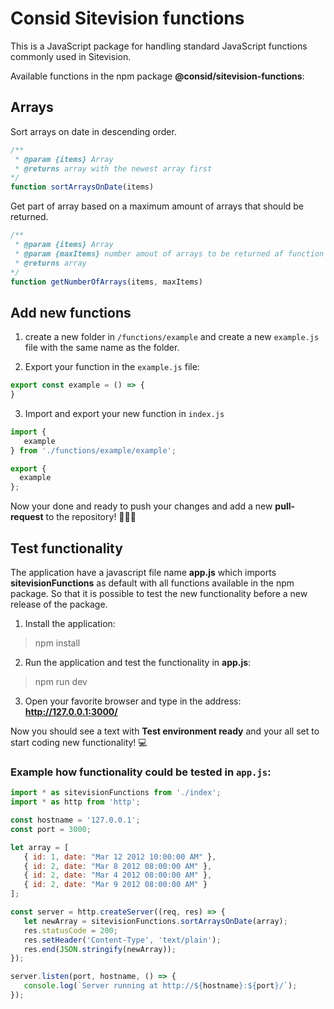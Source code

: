 # Consid Sitevision functions
This is a JavaScript package for handling standard JavaScript functions commonly used in Sitevision. 

Available functions in the npm package **@consid/sitevision-functions**:
## Arrays

Sort arrays on date in descending order. 
```js
/**
 * @param {items} Array
 * @returns array with the newest array first
*/
function sortArraysOnDate(items)
```

Get part of array based on a maximum amount of arrays that should be returned.
```js
/**
 * @param {items} Array
 * @param {maxItems} number amout of arrays to be returned af function execution
 * @returns array 
*/
function getNumberOfArrays(items, maxItems)
```

## Add new functions

1. create a new folder in ```/functions/example``` and create a new ```example.js``` file with the same name as the folder.

2. Export your function in the ```example.js``` file:

```js
export const example = () => {
}
```
3. Import and export your new function in ```index.js```

```js
import {
   example
} from './functions/example/example';

export {
  example
};
```

Now your done and ready to push your changes and add a new **pull-request** to the repository! 🎉🎉🎉
## Test functionality

The application have a javascript file name **app.js** which imports **sitevisionFunctions** as default with all functions available in the npm package. So that it is possible to test the new functionality before a new release of the package.

1. Install the application:
> npm install

2. Run the application and test the functionality in **app.js**:
> npm run dev

3. Open your favorite browser and type in the address: **http://127.0.0.1:3000/**

Now you should see a text with **Test environment ready** and your all set to start coding new functionality! 💻
### Example how functionality could be tested in  ```app.js```:
```js
import * as sitevisionFunctions from './index';
import * as http from 'http';

const hostname = '127.0.0.1';
const port = 3000;

let array = [
   { id: 1, date: "Mar 12 2012 10:00:00 AM" },
   { id: 2, date: "Mar 8 2012 08:00:00 AM" },
   { id: 2, date: "Mar 4 2012 08:00:00 AM" },
   { id: 2, date: "Mar 9 2012 08:00:00 AM" }
];

const server = http.createServer((req, res) => {
   let newArray = sitevisionFunctions.sortArraysOnDate(array);
   res.statusCode = 200;
   res.setHeader('Content-Type', 'text/plain');
   res.end(JSON.stringify(newArray));
});

server.listen(port, hostname, () => {
   console.log(`Server running at http://${hostname}:${port}/`);
});
```


